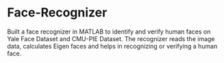 Face-Recognizer
===============

Built a face recognizer in MATLAB to identify and verify human faces on Yale Face Dataset and CMU-PIE Dataset. The recognizer reads the image data, calculates Eigen faces and helps in recognizing or verifying a human face.
